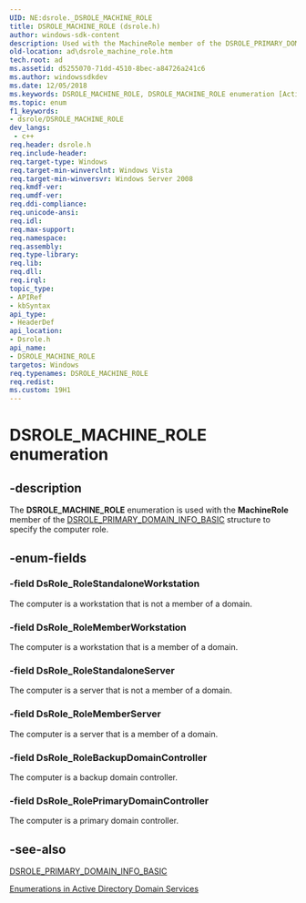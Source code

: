 ```yaml
---
UID: NE:dsrole._DSROLE_MACHINE_ROLE
title: DSROLE_MACHINE_ROLE (dsrole.h)
author: windows-sdk-content
description: Used with the MachineRole member of the DSROLE_PRIMARY_DOMAIN_INFO_BASIC structure to specify the computer role.
old-location: ad\dsrole_machine_role.htm
tech.root: ad
ms.assetid: d5255070-71dd-4510-8bec-a84726a241c6
ms.author: windowssdkdev
ms.date: 12/05/2018
ms.keywords: DSROLE_MACHINE_ROLE, DSROLE_MACHINE_ROLE enumeration [Active Directory], DsRole_RoleBackupDomainController, DsRole_RoleMemberServer, DsRole_RoleMemberWorkstation, DsRole_RolePrimaryDomainController, DsRole_RoleStandaloneServer, DsRole_RoleStandaloneWorkstation, ad.dsrole_machine_role, dsrole/DSROLE_MACHINE_ROLE, dsrole/DsRole_RoleBackupDomainController, dsrole/DsRole_RoleMemberServer, dsrole/DsRole_RoleMemberWorkstation, dsrole/DsRole_RolePrimaryDomainController, dsrole/DsRole_RoleStandaloneServer, dsrole/DsRole_RoleStandaloneWorkstation
ms.topic: enum
f1_keywords:
- dsrole/DSROLE_MACHINE_ROLE
dev_langs:
 - c++
req.header: dsrole.h
req.include-header: 
req.target-type: Windows
req.target-min-winverclnt: Windows Vista
req.target-min-winversvr: Windows Server 2008
req.kmdf-ver: 
req.umdf-ver: 
req.ddi-compliance: 
req.unicode-ansi: 
req.idl: 
req.max-support: 
req.namespace: 
req.assembly: 
req.type-library: 
req.lib: 
req.dll: 
req.irql: 
topic_type:
- APIRef
- kbSyntax
api_type:
- HeaderDef
api_location:
- Dsrole.h
api_name:
- DSROLE_MACHINE_ROLE
targetos: Windows
req.typenames: DSROLE_MACHINE_ROLE
req.redist: 
ms.custom: 19H1
---
```


# DSROLE_MACHINE_ROLE enumeration


## -description


The <b>DSROLE_MACHINE_ROLE</b> enumeration is used with the <b>MachineRole</b> member of the <a href="https://docs.microsoft.com/windows/desktop/api/dsrole/ns-dsrole-dsrole_primary_domain_info_basic">DSROLE_PRIMARY_DOMAIN_INFO_BASIC</a> structure to specify the computer role.


## -enum-fields




### -field DsRole_RoleStandaloneWorkstation

The computer is a workstation that is not a member of a domain.


### -field DsRole_RoleMemberWorkstation

The computer is a workstation that is a member of a domain.


### -field DsRole_RoleStandaloneServer

The computer is a server that is not a member of a domain.


### -field DsRole_RoleMemberServer

The computer is a server that is a member of a domain.


### -field DsRole_RoleBackupDomainController

The computer is a backup domain controller.


### -field DsRole_RolePrimaryDomainController

The computer is a primary domain controller.


## -see-also




<a href="https://docs.microsoft.com/windows/desktop/api/dsrole/ns-dsrole-dsrole_primary_domain_info_basic">DSROLE_PRIMARY_DOMAIN_INFO_BASIC</a>



<a href="https://docs.microsoft.com/windows/desktop/AD/enumerations-in-active-directory-domain-services">Enumerations in Active Directory Domain Services</a>
 

 

